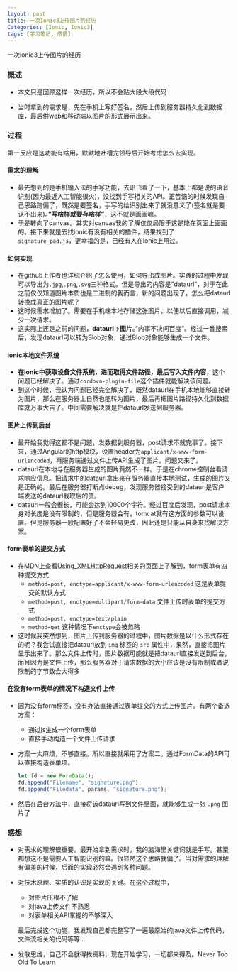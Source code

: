 ```yaml
---
layout: post
title: 一次Ionic3上传图片的经历
Categories: [Ionic, Ionic3]
tags: [学习笔记, 感悟]
---
```


一次ionic3上传图片的经历

### 概述

-   本文只是回顾这样一次经历，所以不会贴大段大段代码


-   当时拿到的需求是，先在手机上写好签名，然后上传到服务器持久化到数据库，最后供web和移动端以图片的形式展示出来。

### 过程
第一反应是这功能有啥用，默默地吐槽完领导后开始考虑怎么去实现。

#### 需求的理解

- 最先想到的是手机输入法的手写功能，去讯飞看了一下，基本上都是说的语音识别(因为最近人工智能很火)，没找到手写相关的API。正苦恼的时候发现自己思路跑偏了，既然是要签名，手写的给识别出来了就没意义了(签名就是要认不出来)。**”写啥样就要存啥样”**，这不就是画画嘛。
- 于是转向了canvas。其实对canvas我的了解仅仅局限于这是能在页面上画画的。接下来就是去找ionic有没有相关的插件，结果找到了`signature_pad.js`，更幸福的是，已经有人在ionic上用过。

#### 如何实现

- 在github上作者也详细介绍了怎么使用，如何导出成图片。实践的过程中发现可以导出为`.jpg`,`.png`,`.svg`三种格式。但是导出的内容是”dataurl”，对于在此之前仅仅知道图片本质也是二进制的我而言，新的问题出现了。怎么把dataurl转换成真正的图片呢？
- 这时候需求增加了。需要在手机端本地存储这张图片，以便以后直接调用，减少一次请求。
- 这实际上还是之前的问题，**dataurl→图片**。”内事不决问百度”。经过一番搜索后，发现dataurl可以转为Blob对象，通过Blob对象能够生成一个文件。

#### ionic本地文件系统

- **在ionic中获取设备文件系统，进而取得文件路径，最后写入文件内容**，这个问题已经解决了。通过`cordova-plugin-file`这个插件就能解决该问题。
- 到这个时候，我认为问题已经完全解决了，既然dataurl在手机本地能够直接转为图片，那么在服务器上自然也能转为图片，最后再把图片路径持久化到数据库就万事大吉了。中间需要解决就是把dataurl发送到服务器。

#### 图片上传到后台

- 最开始我觉得这都不是问题，发数据到服务器，post请求不就完事了。接下来，通过Angular的http模块，设置header为`applicant/x-www-form-urlencoded`，再服务端通过文件上传API生成了图片。问题又来了。
- dataurl在本地与在服务器生成的图片竟然不一样。于是在chrome控制台看请求响应信息。把请求中的dataurl拿出来在服务器直接本地测试，生成的图片又是正确的。最后在服务器打断点debug，发现服务器接受到的dataurl是客户端发送的dataurl截取后的值。
- dataurl一般会很长，可能会达到10000个字符。经过百度后发现，post请求本身对长度是没有限制的，但是服务器会有，tomcat就有这方面的参数可以设置。但是服务器一般配置好了不会轻易更改，因此还是只能从自身来找解决方案。

#### form表单的提交方式

- 在MDN上查看[Using_XMLHttpRequest][]相关的页面上了解到，form表单有四种提交方式
  - ` method=post, enctype=applicant/x-www-form-urlencoded ` 这是表单提交的默认方式
  - ` method=post, enctype=multipart/form-data ` 文件上传时表单的提交方式
  - ` method=post, enctype=text/plain `
  - ` method=get ` 这种情况下` enctype `会被忽略
- 这时候我突然想到，图片上传到服务器的过程中，图片数据是以什么形式存在的呢？我尝试直接把dataurl放到 `img` 标签的 `src` 属性中，果然，直接把图片显示出来了。那么文件上传时，图片数据可能就是把dataurl直接发送到后台，而且因为是文件上传，那么服务器对于请求数据的大小应该是没有限制或者说限制的字节数会大得多

#### 在没有form表单的情况下构造文件上传

-   因为没有form标签，没有办法直接通过表单提交的方式上传图片。有两个备选方案：

    -   通过js生成一个form表单
    -   直接手动构造一个文件上传请求

-   方案一太麻烦，不够直接。所以直接就采用了方案二。通过FormData的API可以直接构造表单项。

    ```javascript
    let fd = new FormData();
    fd.append("Filename", "signature.png");
    fd.append("Filedata", params, "signature.png");
    ```

-   然后在后台方法中，直接将该dataurl写到文件里面，就能够生成一张 `.png` 图片了

### 感想

-   对需求的理解很重要。最开始拿到需求时，我的脑海里关键词就是手写。甚至都想这不是需要人工智能识别的嘛。很显然这个思路就偏了。当对需求的理解有偏差的时候，后面的实现必然会遇到各种问题。

-   对技术原理、实质的认识是实现的关键。在这个过程中，

    -   对图片压根不了解
    -   对java上传文件不熟悉
    -   对表单相关API掌握的不够深入

    最后完成这个功能，我发现自己都完整写了一遍最原始的java文件上传代码，文件流相关的代码等等...

-   发散思维，自己不会就得找资料，现在开始学习，一切都来得及。Never Too Old To Learn

[Using_XMLHttpRequest]: https://developer.mozilla.org/zh-CN/docs/Web/API/XMLHttpRequest/Using_XMLHttpRequest
